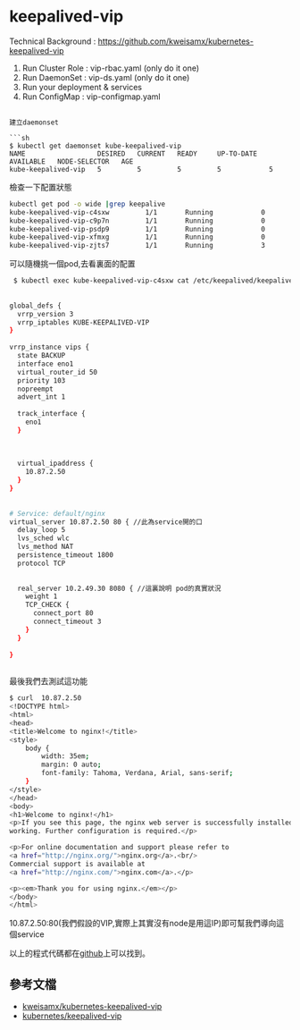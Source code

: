 # keepalived-vip

Technical Background : https://github.com/kweisamx/kubernetes-keepalived-vip
1. Run Cluster Role : vip-rbac.yaml (only do it one)
2. Run DaemonSet : vip-ds.yaml (only do it one)
3. Run your deployment & services
4. Run ConfigMap : vip-configmap.yaml
```

建立daemonset

```sh
$ kubectl get daemonset kube-keepalived-vip 
NAME                  DESIRED   CURRENT   READY     UP-TO-DATE   AVAILABLE   NODE-SELECTOR   AGE
kube-keepalived-vip   5         5         5         5            5           
```

檢查一下配置狀態

```sh
kubectl get pod -o wide |grep keepalive
kube-keepalived-vip-c4sxw         1/1       Running            0          23h       10.87.2.6    10.87.2.6
kube-keepalived-vip-c9p7n         1/1       Running            0          23h       10.87.2.8    10.87.2.8
kube-keepalived-vip-psdp9         1/1       Running            0          23h       10.87.2.10   10.87.2.10
kube-keepalived-vip-xfmxg         1/1       Running            0          23h       10.87.2.12   10.87.2.12
kube-keepalived-vip-zjts7         1/1       Running            3          23h       10.87.2.4    10.87.2.4
```
可以隨機挑一個pod,去看裏面的配置

```sh
 $ kubectl exec kube-keepalived-vip-c4sxw cat /etc/keepalived/keepalived.conf
 
 
global_defs {
  vrrp_version 3
  vrrp_iptables KUBE-KEEPALIVED-VIP
}
 
vrrp_instance vips {
  state BACKUP
  interface eno1
  virtual_router_id 50
  priority 103
  nopreempt
  advert_int 1
 
  track_interface {
    eno1
  }
 
 
 
  virtual_ipaddress { 
    10.87.2.50
  }
}
 
 
# Service: default/nginx
virtual_server 10.87.2.50 80 { //此為service開的口
  delay_loop 5
  lvs_sched wlc
  lvs_method NAT
  persistence_timeout 1800
  protocol TCP
 
 
  real_server 10.2.49.30 8080 { //這裏說明 pod的真實狀況
    weight 1
    TCP_CHECK {
      connect_port 80
      connect_timeout 3
    }
  }
 
}
 
```

最後我們去測試這功能

```sh
$ curl  10.87.2.50
<!DOCTYPE html>
<html>
<head>
<title>Welcome to nginx!</title>
<style>
    body {
        width: 35em;
        margin: 0 auto;
        font-family: Tahoma, Verdana, Arial, sans-serif;
    }
</style>
</head>
<body>
<h1>Welcome to nginx!</h1>
<p>If you see this page, the nginx web server is successfully installed and
working. Further configuration is required.</p>

<p>For online documentation and support please refer to
<a href="http://nginx.org/">nginx.org</a>.<br/>
Commercial support is available at
<a href="http://nginx.com/">nginx.com</a>.</p>

<p><em>Thank you for using nginx.</em></p>
</body>
</html>

```

10.87.2.50:80(我們假設的VIP,實際上其實沒有node是用這IP)即可幫我們導向這個service


以上的程式代碼都在[github](https://github.com/kubernetes/contrib/tree/master/keepalived-vip)上可以找到。

## 參考文檔

- [kweisamx/kubernetes-keepalived-vip](https://github.com/kweisamx/kubernetes-keepalived-vip)
- [kubernetes/keepalived-vip](https://github.com/kubernetes/contrib/tree/master/keepalived-vip)

